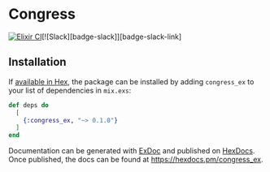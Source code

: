 # Congress

<!-- MDOC !-->

[![Elixir CI](https://github.com/joshrotenberg/congress_ex/actions/workflows/ci.yml/badge.svg)](https://github.com/joshrotenberg/congress_ex/actions/workflows/ci.yml)[![Slack][badge-slack]][badge-slack-link]

## Installation

If [available in Hex](https://hex.pm/docs/publish), the package can be installed
by adding `congress_ex` to your list of dependencies in `mix.exs`:

```elixir
def deps do
  [
    {:congress_ex, "~> 0.1.0"}
  ]
end
```

Documentation can be generated with [ExDoc](https://github.com/elixir-lang/ex_doc)
and published on [HexDocs](https://hexdocs.pm). Once published, the docs can
be found at <https://hexdocs.pm/congress_ex>.

